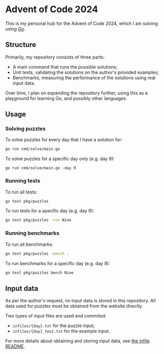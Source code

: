 # Advent of Code 2024 

This is my personal hub for the Advent of Code 2024, which I am solving using [Go](https://golang.org/).

## Structure

Primarily, my repository consists of three parts:

- A main command that runs the possible solutions;
- Unit tests, validating the solutions on the author's provided examples;
- Benchmarks, measuring the performance of the solutions using real input data.

Over time, I plan on expanding the repository further, using this as a playground for learning Go, and possibly other languages.

## Usage

### Solving puzzles

To solve puzzles for every day that I have a solution for:

```bash
go run cmd/solve/main.go
```

To solve puzzles for a specific day only (e.g. day 9):

```bash'
go run cmd/solve/main.go -day 9
```

### Running tests

To run all tests:

```bash
go test pkg/puzzles
```

To run tests for a specific day (e.g. day 9):

```bash
go test pkg/puzzles -run Nine
```

### Running benchmarks

To run all benchmarks:

```bash
go test pkg/puzzles -bench .
```

To run benchmarks for a specific day (e.g. day 9):

```bash
go test pkg/puzzles bench Nine
```

## Input data

As per the author's request, no input data is stored in this repository. All data used for puzzles must be obtained from the website directly.

Two types of input files are used and commited:

- `infiles/{day}.txt` for the puzzle input;
- `infiles/{day}_test.txt` for the example input.

For more details about obtaining and storing input data, see [the infile README](infiles/README.md).
